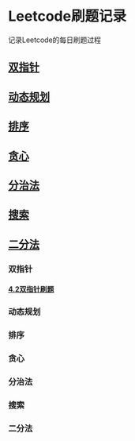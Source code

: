 # Leetcode刷题记录  

记录Leetcode的每日刷题过程

##  [双指针](#双指针)
##  [动态规划]()
##  [排序]()
##  [贪心]()
##  [分治法]()
##  [搜索]()
##  [二分法]()

### 双指针
#### [4.2双指针刷题](https://github.com/Aaronlllao/Leetcode/blob/master/src/%E7%AE%97%E6%B3%95%E5%88%86%E7%B1%BB/%E5%8F%8C%E6%8C%87%E9%92%88/4.2%E5%8F%8C%E6%8C%87%E9%92%88%E5%88%B7%E9%A2%98%E8%AE%B0%E5%BD%95.md)

###  动态规划
###  排序
###  贪心
###  分治法
###  搜索
###  二分法
